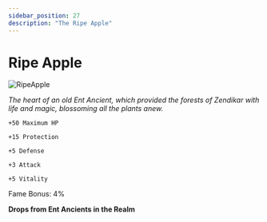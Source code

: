 ```yaml
---
sidebar_position: 27
description: "The Ripe Apple"
---
```


# Ripe Apple

![RipeApple](https://cdn.discordapp.com/attachments/1187552567295758487/1188960446993158184/Ripe_Apple.png?ex=659c6cb4&is=6589f7b4&hm=fcdf1c7971234689b9fe3b92421440bb697e5cf54254dfeb77ece35734e0254b&)

<i>The heart of an old Ent Ancient, which provided the forests of Zendikar with life and magic, blossoming all the plants anew.</i>

    +50 Maximum HP
    
    +15 Protection
    
    +5 Defense
    
    +3 Attack
    
    +5 Vitality
    
Fame Bonus: 4%

**Drops from Ent Ancients in the Realm**
